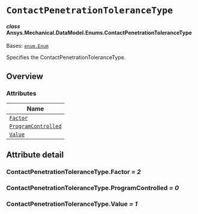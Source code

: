 # `ContactPenetrationToleranceType`

<a id="ansys.mechanical.stubs.v241.Ansys.Mechanical.DataModel.Enums.ContactPenetrationToleranceType"></a>

#### *class* Ansys.Mechanical.DataModel.Enums.ContactPenetrationToleranceType

Bases: [`enum.Enum`](https://docs.python.org/3/library/enum.html#enum.Enum)

Specifies the ContactPenetrationToleranceType.

<!-- !! processed by numpydoc !! -->

<a id="overview"></a>

## Overview

### Attributes

| Name |
| --------------------------------------------------------------------------- |
| [`Factor`](#ContactPenetrationToleranceType.Factor) |
| [`ProgramControlled`](#ContactPenetrationToleranceType.ProgramControlled) |
| [`Value`](#ContactPenetrationToleranceType.Value) |

<a id="attribute-detail"></a>

## Attribute detail

<a id="ContactPenetrationToleranceType.Factor"></a>

### ContactPenetrationToleranceType.Factor *= 2*

<a id="ContactPenetrationToleranceType.ProgramControlled"></a>

### ContactPenetrationToleranceType.ProgramControlled *= 0*

<a id="ContactPenetrationToleranceType.Value"></a>

### ContactPenetrationToleranceType.Value *= 1*


